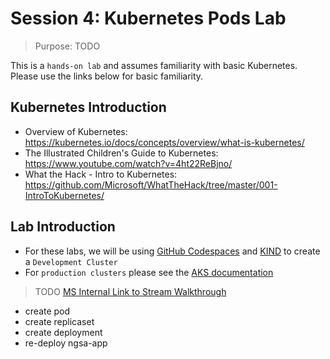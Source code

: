 # Session 4: Kubernetes Pods Lab

> Purpose: TODO

This is a `hands-on lab` and assumes familiarity with basic Kubernetes. Please use the links below for basic familiarity.

## Kubernetes Introduction

- Overview of Kubernetes: <https://kubernetes.io/docs/concepts/overview/what-is-kubernetes/>
- The Illustrated Children's Guide to Kubernetes: <https://www.youtube.com/watch?v=4ht22ReBjno/>
- What the Hack - Intro to Kubernetes: <https://github.com/Microsoft/WhatTheHack/tree/master/001-IntroToKubernetes/>

## Lab Introduction

- For these labs, we will be using [GitHub Codespaces](https://github.com/features/codespaces) and [KIND](https://kind.sigs.k8s.io/) to create a `Development Cluster`
- For `production clusters` please see the [AKS documentation](https://docs.microsoft.com/en-us/azure/aks/)

> TODO [MS Internal Link to Stream Walkthrough](https://msit.microsoftstream.com/group/f36284b8-cb9d-42b4-947e-9ac3e141aa74?view=highlights)

- create pod
- create replicaset
- create deployment
- re-deploy ngsa-app
